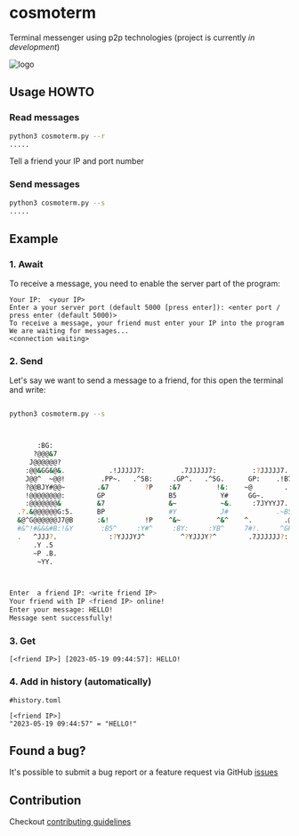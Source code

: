 # cosmoterm

Terminal messenger using p2p technologies
(project is currently *in development*)

![logo](https://github.com/IvanIsak2000/cosmoterm/assets/79650307/44c94073-9c72-4edc-93a1-9e6308b72da0)





## Usage HOWTO

### Read messages
```bash
python3 cosmoterm.py --r
.....

```
Tell a friend your IP and port number

### Send messages
```bash
python3 cosmoterm.py --s
.....

```


## Example

### 1. Await
To receive a message, you need to enable the server part of the program:

```bath
Your IP:  <your IP>
Enter a your server port (default 5000 [press enter]): <enter port / press enter (default 5000)>
To receive a message, your friend must enter your IP into the program
We are waiting for messages...
<connection waiting>
```


### 2. Send

Let's say we want to send a message to a friend, for this open the terminal and write:
```bash 

python3 cosmoterm.py --s



       :BG:
      ?@@@&7                                                                                                               :Y
     J@@@@@@?                                                                                                              !&
    :@@&GG&@&.           .!JJJJJ7:         .7JJJJJ7:         :?JJJJJ7.      ?^ !?JJYJ^  .!?JJYJ~          ^?JJJJJ~       7?G&J?J~       ^?JJJJJ!.       ~7 ^?JY~   ~? ^?JJYY!   ~?JJYY7.
    J@@^  ~@@!         .PP~.   .^5B:     .GP^.   .^5G.      GP:    .!B7     ##J^    :GG75^    :P#.      !B?:    .7BJ       7&.        ^BY:    .!G5      5&57.      Y&Y~.   .J#!5~.   .?&^
    ?@@BJY#@@~        .&7         ?P    :&7         !&:    ~@        .:     #B        &#        #5     Y#.         GG      !&        7&.         YB     Y&.        Y&.       5@.       J&
    !@@@@@@@@:        GP                B5           Y#     GG~.            #Y        B5        PB    :@:           &!     !&       .&!          .&?    YB         Y#        ?&        !&
    :@@@@@@@&         &7                &~           ~&.     :7JYYYJ7.      #Y        BP        PG    7&            B5     !&       ^@Y?JJJJJJJJJ?5~    YB         Y#        ?&        !&
  .?.&@@@@@@G:5.      BP                #Y           J#            .~B5     #Y        BP        PG    ^@.           &7     !&       .&^                 YB         Y#        ?&        !&
  &@^G@@@@@@J7@B      :&!         !P    ^&~         ^&^    ^.        .@:    #Y        BP        PG     PB          PB      !&        ?#.          .     YB         Y#        ?&        !&
  #&^!#&&&#B:!&Y       :B5^     :Y#^     :BY:     :YB^     7#!.     ^GP     #Y        BP        GB      ?B7.    .~G5       .&?        !B?.     .?B!     5#         Y#        ?&        !&
  .   ^JJJ?.             :?YJJJYJ^         ^?YJJJY?^        .7JJJJJJ?:      J~        ?!        7?        !JYJJYJ7.         .?YYY.      ~JYJJJYJ~       !J         ~J        ^Y        :5
      .Y .5
      ~P .B.
       ~YY.



Enter  a friend IP: <write friend IP> 
Your friend with IP <friend IP> online!
Enter your message: HELLO!
Message sent successfully!
```

### 3. Get

```
[<friend IP>] [2023-05-19 09:44:57]: HELLO!
```

       
### 4. Add in history (automatically)
       
```
#history.toml
       
[<friend IP>]
"2023-05-19 09:44:57" = "HELLO!"      
 ```
       


## Found a bug?

It's possible to submit a bug report or a feature request via GitHub [issues](https://github.com/IvanIsak2000/cosmoterm/issues/new)

## Contribution

Checkout [contributing guidelines](docs/CONTRIBUTING.md)





